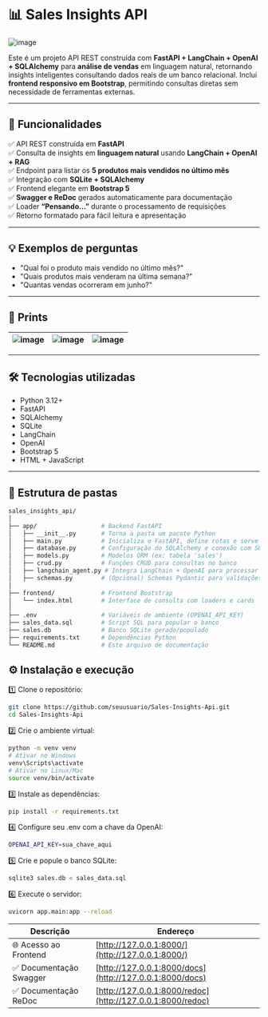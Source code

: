# 📊 Sales Insights API

![image](https://github.com/user-attachments/assets/6d60b318-ae77-4bfb-8991-db27df419be1)


Este é um projeto API REST construída com **FastAPI + LangChain + OpenAI + SQLAlchemy** para **análise de vendas** em linguagem natural, retornando insights inteligentes consultando dados reais de um banco relacional. Inclui **frontend responsivo em Bootstrap**, permitindo consultas diretas sem necessidade de ferramentas externas.

---

## 🚀 Funcionalidades

✅ API REST construída em **FastAPI**  
✅ Consulta de insights em **linguagem natural** usando **LangChain + OpenAI + RAG**  
✅ Endpoint para listar os **5 produtos mais vendidos no último mês**  
✅ Integração com **SQLite + SQLAlchemy**  
✅ Frontend elegante em **Bootstrap 5**  
✅ **Swagger e ReDoc** gerados automaticamente para documentação  
✅ Loader **“Pensando...”** durante o processamento de requisições  
✅ Retorno formatado para fácil leitura e apresentação

---

## 💡 Exemplos de perguntas

- "Qual foi o produto mais vendido no último mês?"
- "Quais produtos mais venderam na última semana?"
- "Quantas vendas ocorreram em junho?"

---

## 📸 Prints

| ![image](https://github.com/user-attachments/assets/e300763e-1edb-4119-ad29-6112f79fe334) | ![image](https://github.com/user-attachments/assets/27385b06-982f-48b4-8f4e-7ae2e5971f1a) | ![image](https://github.com/user-attachments/assets/78e85b5f-6504-401c-a9fb-11fcd165e1ab) |
|---|---|---|

---

## 🛠️ Tecnologias utilizadas

- Python 3.12+
- FastAPI
- SQLAlchemy
- SQLite
- LangChain
- OpenAI
- Bootstrap 5
- HTML + JavaScript

---

## 📂 Estrutura de pastas

```bash
sales_insights_api/
│
├── app/                  # Backend FastAPI
│   ├── __init__.py       # Torna a pasta um pacote Python
│   ├── main.py           # Inicializa o FastAPI, define rotas e serve frontend
│   ├── database.py       # Configuração do SQLAlchemy e conexão com SQLite
│   ├── models.py         # Modelos ORM (ex: tabela 'sales')
│   ├── crud.py           # Funções CRUD para consultas no banco
│   ├── langchain_agent.py # Integra LangChain + OpenAI para processar perguntas
│   ├── schemas.py        # (Opcional) Schemas Pydantic para validações
│
├── frontend/             # Frontend Bootstrap
│   └── index.html        # Interface de consulta com loaders e cards
│
├── .env                  # Variáveis de ambiente (OPENAI_API_KEY)
├── sales_data.sql        # Script SQL para popular o banco
├── sales.db              # Banco SQLite gerado/populado
├── requirements.txt      # Dependências Python
└── README.md             # Este arquivo de documentação
```

## ⚙️ Instalação e execução
1️⃣ Clone o repositório:
```bash
git clone https://github.com/seuusuario/Sales-Insights-Api.git
cd Sales-Insights-Api
```

2️⃣ Crie o ambiente virtual:
```bash
python -m venv venv
# Ativar no Windows
venv\Scripts\activate
# Ativar no Linux/Mac
source venv/bin/activate
```

3️⃣ Instale as dependências:
```bash
pip install -r requirements.txt
```

4️⃣ Configure seu .env com a chave da OpenAI:
```bash
OPENAI_API_KEY=sua_chave_aqui
```

5️⃣ Crie e popule o banco SQLite:
```bash
sqlite3 sales.db < sales_data.sql
```

6️⃣ Execute o servidor:
```bash
uvicorn app.main:app --reload
```

| **Descrição**                     | **Endereço**                                     |
|----------------------------------|--------------------------------------------------|
| 🌐 Acesso ao Frontend           | [http://127.0.0.1:8000/](http://127.0.0.1:8000/)       |
| ✅ Documentação Swagger           | [http://127.0.0.1:8000/docs](http://127.0.0.1:8000/docs)          |
| ✅ Documentação ReDoc             | [http://127.0.0.1:8000/redoc](http://127.0.0.1:8000/redoc)        |
